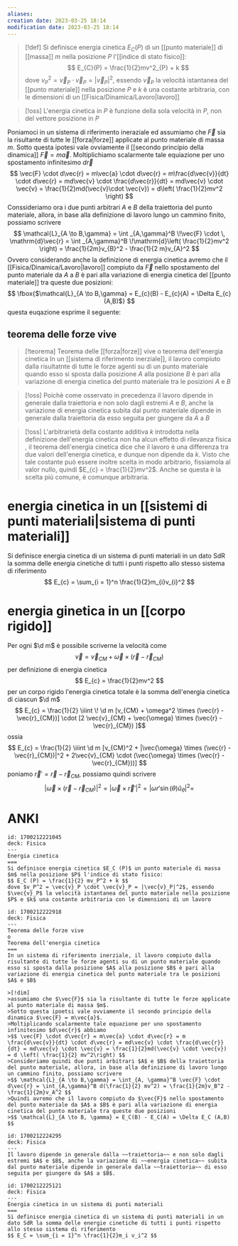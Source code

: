 ```yaml
---
aliases: 
creation date: 2023-03-25 18:14
modification date: 2023-03-25 18:14
---
```


> [!def]
> Si definisce energia cinetica $E_{C}(P)$ di un [[punto materiale]] di [[massa]] $m$ nella posizione $P$ l'[[indice di stato fisico]]:
> $$
> E_{C}(P) = \frac{1}{2}mv^2_{P} + k
> $$
> dove $v_{P}^2 = \vec{v}_{P} \cdot \vec{v}_{P} = |\vec{v}_{P}|^2$, essendo $\vec{v}_{P}$ la velocità istantanea del [[punto materiale]] nella posizione $P$ e $k$ è una costante arbitraria, con le dimensioni di un [[Fisica/Dinamica/Lavoro|lavoro]]
> 


>[!oss]
>L'energia cinetica in $P$ è funzione della sola velocità in $P$, non del vettore posizione in $P$


Poniamoci in un sistema di riferimento ineraziale ed assumiamo che $\vec{F}$ sia la risultante di tutte le [[forza|forze]] applicate al punto materiale di massa $m$.
Sotto questa ipotesi vale ovviamente il [[secondo principio della dinamica]] $\vec{F} = m\vec{a}$.
Moltiplichiamo scalarmente tale equiazione per uno spostamento infinitesimo $d\vec{r}$
$$
\vec{F} \cdot d\vec{r} = m\vec{a} \cdot d\vec{r} = m\frac{d\vec{v}}{dt} \cdot d\vec{r} = md\vec{v} \cdot \frac{d\vec{r}}{dt} = md\vec{v} \cdot \vec{v} = \frac{1}{2}md(\vec{v}\cdot \vec{v}) = d\left( \frac{1}{2}mv^2 \right)
$$
Conssideriamo ora i due punti arbitrari $A$ e $B$ della traiettoria del punto materiale, allora, in base alla definizione di lavoro lungo un cammino finito, possiamo scrivere
$$
\mathcal{L}_{A \to B,\gamma} = \int _{A,\gamma}^B \!\vec{F} \cdot \, \mathrm{d}\vec{r} = \int _{A,\gamma}^B \!\mathrm{d}\left( \frac{1}{2}mv^2 \right) = \frac{1}{2m}v_{B}^2 - \frac{1}{2 m}v_{A}^2
$$
Ovvero considerando anche la definizione di energia cinetica avremo che il [[Fisica/Dinamica/Lavoro|lavoro]] compiuto da $\vec{F}$ nello spostamento del punto materiale da $A$ a $B$ è pari alla variazione di energia cinetica del [[punto materiale]] tra queste due posizioni:
$$
\fbox{$\mathcal{L}_{A \to B,\gamma} = E_{c}(B) - E_{c}(A) = \Delta E_{c}(A,B)$} 
$$
questa euqazione esprime il seguente:

## teorema delle forze vive
>[!teorema] Teorema delle [[forza|forze]] vive o teorema dell'energia cinetica
>In un [[sistema di riferimento inerziale]], il lavoro compiuto dalla risultatnte di tutte le forze agenti su di un punto materiale quando esso si sposta dalla posizione $A$ alla posizione $B$ è pari alla variazione di energia cinetica del punto materiale tra le posizioni $A$ e $B$

>[!oss]
>Poichè come osservato in precedenza il lavoro dipende in generale dalla traiettoria e non solo dagli estremi $A$ e $B$, anche la variazione di energia cinetica subita dal punto materiale dipende in generale dalla traiettoria da esso seguita per giungere da $A$ a $B$


>[!oss]
>L'arbitrarietà della costante additiva $k$ introdotta nella definizione dell'energia cinetica non ha alcun effetto di rilevanza fisica , il teorema dell'energia cinetica dice che il lavoro è una differenza tra due valori dell'energia cinetica, e dunque non dipende da $k$.
>Visto che tale costante può essere inoltre scelta in modo arbitrario, fissiamola al valor nullo, quindi $E_{c} = \frac{1}{2}mv^2$. Anche se questa è la scelta piú comune, è comunque arbitraria.


# energia cinetica in un [[sistemi di punti materiali|sistema di punti materiali]]

Si definisce energia cinetica di un sistema di punti materiali in un dato SdR la somma delle energia cinetiche di tutti i punti rispetto allo stesso sistema di riferimento
$$ E_{c} = \sum_{i = 1}^n \frac{1}{2}m_{i}v_{i}^2 $$

# energia ginetica in un [[corpo rigido]]
Per ogni $\d m$ è possibile scriverne la velocità come
$$ \vec{v} = \vec{v}_{CM} + \vec{\omega} \times (\vec{r} - \vec{r}_{CM}) $$
per definizione di energia cinetica
$$ E_{c} = \frac{1}{2}mv^2 $$
per un corpo rigido l'energia cinetica totale è la somma dell'energia cinetica di ciascun $\d m$
$$ E_{c} = \frac{1}{2} \iiint 
\! \d m [v_{CM} + \omega^2 \times (\vec{r} - \vec{r}_{CM})] \cdot [2 \vec{v}_{CM}  + \vec{\omega} \times (\vec{r} - \vec{r}_{CM}) ]$$
ossia
$$ E_{c} = \frac{1}{2} \iiint \d m [v_{CM}^2 + |\vec{\omega} \times (\vec{r} - \vec{r}_{CM})|^2 + 2\vec{v}_{CM} \cdot (\vec{\omega} \times (\vec{r} - \vec{r}_{CM}))] $$
poniamo $\vec{r}' = \vec{r} - \vec{r}_{CM}$, possiamo quindi scrivere
$$ |\vec{\omega} \times (\vec{r} - \vec{r}_{CM}) |^2 = |\vec{\omega} \times \vec{r}'|^2 = |\omega r' \sin(\theta)\hat{u}_{\theta}|^2 =  $$
# ANKI

```anki
id: 1700212221045
deck: Fisica
---
Energia cinetica
===
Si definisce energia cinetica $E_C (P)$ un punto materiale di massa $m$ nella posizione $P$ l'indice di stato fisico:
$$ E_C (P) = \frac{1}{2} mv_P^2 + k $$
dove $v_P^2 = \vec{v}_P \cdot \vec{v}_P = |\vec{v}_P|^2$, essendo $\vec{v}_P$ la velocità istantanea del punto materiale nella posizione $P$ e $k$ una costante arbitraria con le dimensioni di un lavoro
```


```anki
id: 1700212222918
deck: Fisica
---
Teorema delle forze vive
o
Teorema dell'energia cinetica
===
In un sistema di riferimento inerziale, il lavoro compiuto dalla risultante di tutte le forze agenti su di un punto materiale quando esso si sposta dalla posizione $A$ alla posizione $B$ è pari alla variazione di energia cinetica del punto materiale tra le posizioni $A$ e $B$

>[!dim]
>assumiamo che $\vec{F}$ sia la risultante di tutte le forze applicate al punto materiale di massa $m$.
>Sotto questa ipoetsi vale ovviamente il secondo principio della dinamica $\vec{F} = m\vec{a}$.
>Moltiplicando scalarmente tale equazione per uno spostamento infinitesimo $d\vec{r}$ abbiamo
>$$ \vec{F} \cdot d\vec{r} = m\vec{a} \cdot d\vec{r} = m \frac{d\vec{v}}{dt} \cdot d\vec{r} = md\vec{v} \cdot \frac{d\vec{r}}{dt} = md\vec{v} \cdot \vec{v} = \frac{1}{2}md(\vec{v} \cdot \vec{v}) = d \left( \frac{1}{2} mv^2\right) $$
>Consideriamo quindi due punti arbitrari $A$ e $B$ della traiettoria del punto materiale, allora, in base alla definizione di lavoro lungo un cammino finito, possiamo scrivere
>$$ \mathcal{L}_{A \to B,\gamma} = \int_{A, \gamma}^B \vec{F} \cdot d\vec{r} = \int_{A,\gamma}^B d(\frac{1}{2} mv^2) = \frac{1}{2m}v_B^2 - \frac{1}{2m}v_A^2 $$
>Quindi avremo che il lavoro compiuto da $\vec{F}$ nello spostamento del punto materiale da $A$ a $B$ è pari alla variazione di energia cinetica del punto materiale tra queste due posizioni
>$$ \mathcal{L}_{A \to B, \gamma} = E_C(B) - E_C(A) = \Delta E_C (A,B) $$
```


```anki
id: 1700212224295
deck: Fisica
---
Il lavoro dipende in generale dalla ~~traiettoria~~ e non solo dagli estremi $A$ e $B$, anche la variazione di ~~energia cinetica~~ subita dal punto materiale dipende in generale dalla ~~traiettoria~~ di esso seguita per giungere da $A$ a $B$.

```

 
```anki
id: 1700212225121
deck: Fisica
---
Energia cinetica in un sistema di punti materiali
===
Si definisce energia cinetica di un sistema di punti materiali in un dato SdR la somma delle energie cinetiche di tutti i punti rispetto allo stesso sistema di riferimento
$$ E_C = \sum_{i = 1}^n \frac{1}{2}m_i v_i^2 $$
```
